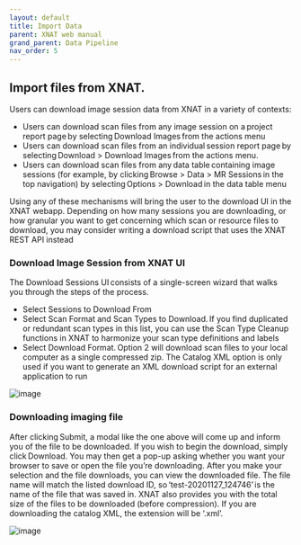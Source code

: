 ```yaml
---
layout: default
title: Import Data
parent: XNAT web manual
grand_parent: Data Pipeline
nav_order: 5
---
```


## Import files from XNAT.
Users can download image session data from XNAT in a variety of contexts: 
- Users can download scan files from any image session on a project report page by selecting Download Images from the actions menu 
- Users can download scan files from an individual session report page by selecting Download > Download Images from the actions menu. 
- Users can download scan files from any data table containing image sessions (for example, by clicking Browse > Data > MR Sessions in the top navigation) by selecting Options > Download in the data table menu 

 Using any of these mechanisms will bring the user to the download UI in the XNAT webapp. Depending on how many sessions you are downloading, 
 or how granular you want to get concerning which scan or resource files to download, you may consider writing a download script that uses the 
 XNAT REST API instead 
 
### Download Image Session from XNAT UI
The Download Sessions UI consists of a single-screen wizard that walks you through the steps of the process. 
- Select Sessions to Download From 
- Select Scan Format and Scan Types to Download. If you find duplicated or redundant scan types in this list, you can use the Scan Type Cleanup functions in XNAT to harmonize your scan type definitions and labels 
- Select Download Format. Option 2 will download scan files to your local computer as a single compressed zip. The Catalog XML option is only used if you want to generate an XML download script for an external application to run 

![image](https://user-images.githubusercontent.com/40626584/200135564-25bf54e9-9344-424d-82e1-e431de5fcb4a.png)

### Downloading imaging file
After clicking Submit, a modal like the one above will come up and inform you of the file to be downloaded. 
If you wish to begin the download, simply click Download. You may then get a pop-up asking whether 
you want your browser to save or open the file you’re downloading. After you make your selection and the file downloads, 
you can view the downloaded file. The file name will match the listed download ID, so ‘test-20201127_124746’ is the name of the file that was saved in. 
XNAT also provides you with the total size of the files to be downloaded (before compression). 
If you are downloading the catalog XML, the extension will be ‘.xml’. 

![image](https://user-images.githubusercontent.com/40626584/200135673-9d2057e4-70be-4f01-8a81-490dcbe038e2.png)


